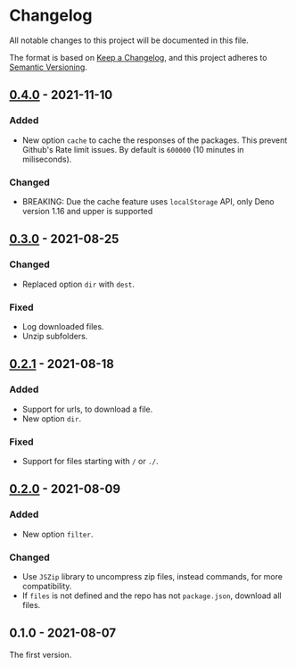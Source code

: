 <!-- deno-fmt-ignore-file -->

# Changelog

All notable changes to this project will be documented in this file.

The format is based on [Keep a Changelog](https://keepachangelog.com/),
and this project adheres to [Semantic Versioning](https://semver.org/).

## [0.4.0] - 2021-11-10
### Added
- New option `cache` to cache the responses of the packages. This prevent Github's Rate limit issues.
  By default is `600000` (10 minutes in miliseconds).

### Changed
- BREAKING: Due the cache feature uses `localStorage` API, only Deno version 1.16 and upper is supported

## [0.3.0] - 2021-08-25
### Changed
- Replaced option `dir` with `dest`.

### Fixed
- Log downloaded files.
- Unzip subfolders.

## [0.2.1] - 2021-08-18
### Added
- Support for urls, to download a file.
- New option `dir`.

### Fixed
- Support for files starting with `/` or `./`.

## [0.2.0] - 2021-08-09
### Added
- New option `filter`.

### Changed
- Use `JSZip` library to uncompress zip files, instead commands, for more compatibility.
- If `files` is not defined and the repo has not `package.json`, download all files.

## 0.1.0 - 2021-08-07
The first version.

[0.4.0]: https://github.com/oscarotero/gpm/compare/v0.3.0...v0.4.0
[0.3.0]: https://github.com/oscarotero/gpm/compare/v0.2.1...v0.3.0
[0.2.1]: https://github.com/oscarotero/gpm/compare/v0.2.0...v0.2.1
[0.2.0]: https://github.com/oscarotero/gpm/compare/v0.1.0...v0.2.0

